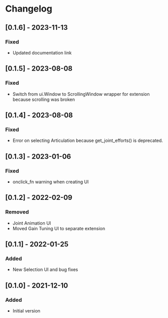 # Changelog
## [0.1.6] - 2023-11-13
### Fixed
- Updated documentation link

## [0.1.5] - 2023-08-08
### Fixed
- Switch from ui.Window to ScrollingWindow wrapper for extension because scrolling was broken

## [0.1.4] - 2023-08-08
### Fixed
- Error on selecting Articulation because get_joint_efforts() is deprecated.

## [0.1.3] - 2023-01-06
### Fixed
- onclick_fn warning when creating UI

## [0.1.2] - 2022-02-09

### Removed
- Joint Animation UI
- Moved Gain Tuning UI to separate extension

## [0.1.1] - 2022-01-25

### Added
- New Selection UI and bug fixes

## [0.1.0] - 2021-12-10

### Added
- Initial version
